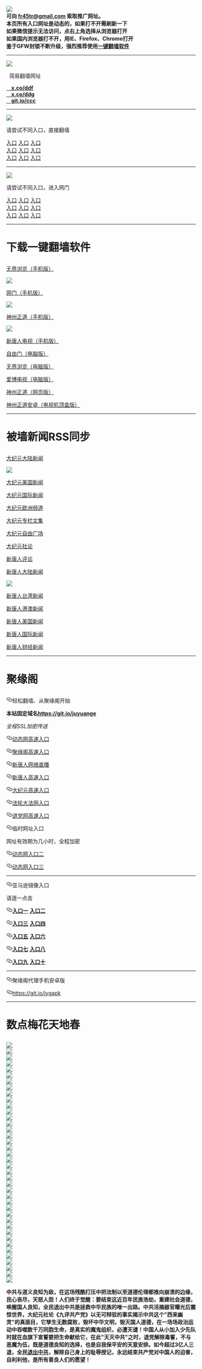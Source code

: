 <a name="1" target="_blank"></a>
<img src="https://raw.githubusercontent.com/szzd1/2/master/6.JPG"><br>
<strong>可向 fr45tr@gmail.com 索取推广网址。</strong><br>
<strong>本页所有入口网址是动态的，如果打不开需刷新一下</strong><br>
<strong>如果微信提示无法访问，点右上角选择从浏览器打开</strong><br>
<strong>如果国内浏览器打不开，用IE、Firefox、Chrome打开</strong><br>
<strong>鉴于GFW封锁不断升级，强烈推荐使用<a href="https://github.com/szzd1/2/blob/master/README.md?u#%E4%B8%8B%E8%BD%BD%E4%B8%80%E9%94%AE%E7%BF%BB%E5%A2%99%E8%BD%AF%E4%BB%B6
">一键翻墙软件</a></strong><br>
<hr>
<img src="https://raw.githubusercontent.com/szzd1/1/master/t/ddf.jpg">
<p>&nbsp;&#160;简易翻墙网址</p>
<strong><a href="https://x.co/ddf">&nbsp;&#160;&nbsp;&#160;x.co/ddf</a></strong><br>
<strong><a href="https://x.co/ddg">&nbsp;&#160;&nbsp;&#160;x.co/ddg</a></strong><br>
<strong><a href="https://git.io/ccc">&nbsp;&#160;&nbsp;&#160;git.io/ccc</a></strong><br>
<hr>
<img src="https://raw.githubusercontent.com/szzd1/1/master/t/b.JPG">
<p>请尝试不同入口，直接翻墙</p>
      <a href="https://d2couf3txpacdi.cloudfront.net/1" rel="nofollow">入口</a>
      <a href="http://t.cn/E2Vnc16" rel="nofollow">入口</a>
      <a href="http://t.cn/E2VntKg" rel="nofollow">入口</a><br>
      <a href="http://t.cn/E2Vnt3h" rel="nofollow">入口</a>
      <a href="https://s3-ap-southeast-2.amazonaws.com/ogatey/show.htm?r816728&from=852" rel="nofollow">入口</a>
      <a href="" rel="nofollow">入口</a><br>
      <a href="https://s3.ca-central-1.amazonaws.com/esmcyyswn/tgjfw.html" rel="nofollow">入口</a>
      <a href="https://s3.ap-southeast-2.amazonaws.com/claybjjpo/lrpc.html" rel="nofollow">入口</a>
      <a href="" rel="nofollow">入口</a><br>
<hr>
<img src="https://raw.githubusercontent.com/szzd1/1/master/t/a.JPG">
<p>请尝试不同入口，进入网门</p>
      <a href="https://s3.us-east-2.amazonaws.com/ogateh/show.htm?from=852" rel="nofollow">入口</a>
      <a href="https://s3.eu-west-2.amazonaws.com/ogatel/show.htm?from=852" rel="nofollow">入口</a>
      <a href="https://s3-ap-southeast-2.amazonaws.com/ogatey/show.htm?from=852" rel="nofollow">入口</a><br>
      <a href="https://s3.ap-northeast-2.amazonaws.com/ogates/show.htm?from=852" rel="nofollow">入口</a>
      <a href="https://s3.eu-central-1.amazonaws.com/ogatef/show.htm?from=852" rel="nofollow">入口</a>
      <a href="https://s3.ap-south-1.amazonaws.com/ogatem/show.htm?from=852" rel="nofollow">入口</a><br>
      <a href="https://s3-us-west-1.amazonaws.com/ogaten/show.htm?from=852" rel="nofollow">入口</a>
      <a href="https://s3.ca-central-1.amazonaws.com/ogatec/show.htm?from=852" rel="nofollow">入口</a>
      <a href="https://s3-ap-northeast-1.amazonaws.com/ogatet/show.htm?from=852" rel="nofollow">入口</a><br>
<hr>
<a name="2" target="_blank"></a>
<h1>
<p><strong>下载一键翻墙软件</strong></p>
</h1>
<p><a href="https://raw.githubusercontent.com/wujieliulan/download/master/um.apk?raw=true" rel="nofollow">无界浏览（手机版）</a><img src="https://raw.githubusercontent.com/hao369/a/master/benzoutuijian.gif" alt=""></p>
<img src="https://raw.githubusercontent.com/szzd1/1/master/t/u2.jpg"><br>
<p><a href="https://git.io/ogatea2" rel="nofollow">网门（手机版）</a><img src="https://raw.githubusercontent.com/hao369/a/master/benzoutuijian.gif" alt=""></p>
<img src="https://raw.githubusercontent.com/szzd1/1/master/t/wm.jpg"><br>
<p><a href="https://raw.githubusercontent.com/SzzdOgate/update/master//extras/SzzdOgate.apk?fldfh" rel="nofollow">神州正道（手机版）</a><img src="https://raw.githubusercontent.com/hao369/a/master/benzoutuijian.gif" alt=""></p>
<img src="https://raw.githubusercontent.com/szzd1/1/master/t/sz.jpg"><br>
<p><a href="https://raw.githubusercontent.com/szzd1/szzd1.github.io/master/szzd/iNTD_TV.zip" rel="nofollow">新唐人电视（手机版）</a></p>
<p><a href="https://git.io/fgp" rel="nofollow">自由门（电脑版）</a><img src="https://raw.githubusercontent.com/hao369/a/master/benzoutuijian.gif" alt=""></p>
<p><a href="https://git.io/vEJlj" rel="nofollow">无界浏览（电脑版）</a><img src="https://raw.githubusercontent.com/hao369/a/master/benzoutuijian.gif" alt=""></p>
<p><a href="https://raw.githubusercontent.com/szzd1/szzd1.github.io/master/szzd/iPPOTV.zip">爱博电视（电脑版）</a></p>
<p><a href="https://git.io/fxNjC" rel="nofollow">神州正道（网页版）</a></p>
<p><a href="https://raw.githubusercontent.com/SzzdOgate/update/master/extras//SzzdOgateTV.apk?dfh" rel="nofollow">神州正道安卓（电视机顶盒版）</a></p>
<hr>
<a name="3" target="_blank"></a>
<h1>
<p><strong>被墙新闻RSS同步</strong></p>
</h1>
<p><a href="https://github.com/gfw-breaker/banned-news/blob/master/indexes//nsc413.md?djy">大纪元大陆新闻</a></p>
<img src="https://raw.githubusercontent.com/szzd1/1/master/t/djy.jpg"><br>
<p><a href="https://github.com/gfw-breaker/banned-news/blob/master/indexes/nsc412.md">大纪元美国新闻</a></p>
<p><a href="https://github.com/gfw-breaker/banned-news/blob/master/indexes/nsc418.md">大纪元国际新闻</a></p>
<p><a href="https://github.com/gfw-breaker/banned-news/blob/master/indexes/nsc974.md">大纪元欧洲频道</a></p>
<p><a href="https://github.com/gfw-breaker/banned-news/blob/master/indexes/nsc423.md">大纪元专栏文集</a></p>
<p><a href="https://github.com/gfw-breaker/banned-news/blob/master/indexes/nsc993.md">大纪元自由广场</a></p>
<p><a href="https://github.com/gfw-breaker/banned-news/blob/master/indexes/nsc422.md">大纪元社论</a></p>
<p><a href="https://github.com/gfw-breaker/banned-news/blob/master/indexes/news207.md">新唐人评论</a></p>
<p><a href="https://github.com/gfw-breaker/banned-news/blob/master/indexes/news204.md">新唐人大陆新闻</a></p>
<img src="https://raw.githubusercontent.com/szzd1/1/master/t/xtr.jpg"><br>
<p><a href="https://github.com/gfw-breaker/banned-news/blob/master/indexes/news206.md">新唐人台湾新闻</a></p>
<p><a href="https://github.com/gfw-breaker/banned-news/blob/master/indexes/news205.md">新唐人港澳新闻</a></p>
<p><a href="https://github.com/gfw-breaker/banned-news/blob/master/indexes/news203.md">新唐人美国新闻</a></p>
<p><a href="https://github.com/gfw-breaker/banned-news/blob/master/indexes/news202.md">新唐人国际新闻</a></p>
<p><a href="https://github.com/gfw-breaker/banned-news/blob/master/indexes/news208.md">新唐人财经新闻</a></p>
<hr>
<a name="4" target="_blank"></a>
<h1>
<p><strong>聚缘阁</strong></p>
</h1>
<p>
<a id="user-content-轻松翻墙从聚缘阁开始" class="anchor" href="#%E8%BD%BB%E6%9D%BE%E7%BF%BB%E5%A2%99%E4%BB%8E%E8%81%9A%E7%BC%98%E9%98%81%E5%BC%80%E5%A7%8B" aria-hidden="true"><svg class="octicon octicon-link" viewbox="0 0 16 16" version="1.1" width="16" height="16" aria-hidden="true"><path fill-rule="evenodd" d="M4 9h1v1H4c-1.5 0-3-1.69-3-3.5S2.55 3 4 3h4c1.45 0 3 1.69 3 3.5 0 1.41-.91 2.72-2 3.25V8.59c.58-.45 1-1.27 1-2.09C10 5.22 8.98 4 8 4H4c-.98 0-2 1.22-2 2.5S3 9 4 9zm9-3h-1v1h1c1 0 2 1.22 2 2.5S13.98 12 13 12H9c-.98 0-2-1.22-2-2.5 0-.83.42-1.64 1-2.09V6.25c-1.09.53-2 1.84-2 3.25C6 11.31 7.55 13 9 13h4c1.45 0 3-1.69 3-3.5S14.5 6 13 6z"></path></svg></a>轻松翻墙、从聚缘阁开始</p>
<p><strong>本站固定域名<a href="https://git.io/juyuange" rel="nofollow">https://git.io/juyuange</a></strong></p>
<p><em>全程SSL加密传送</em></p>
<p>
<a id="user-content-动态网高速入口" class="anchor" href="#%E5%8A%A8%E6%80%81%E7%BD%91%E9%AB%98%E9%80%9F%E5%85%A5%E5%8F%A3" aria-hidden="true"><svg class="octicon octicon-link" viewbox="0 0 16 16" version="1.1" width="16" height="16" aria-hidden="true"><path fill-rule="evenodd" d="M4 9h1v1H4c-1.5 0-3-1.69-3-3.5S2.55 3 4 3h4c1.45 0 3 1.69 3 3.5 0 1.41-.91 2.72-2 3.25V8.59c.58-.45 1-1.27 1-2.09C10 5.22 8.98 4 8 4H4c-.98 0-2 1.22-2 2.5S3 9 4 9zm9-3h-1v1h1c1 0 2 1.22 2 2.5S13.98 12 13 12H9c-.98 0-2-1.22-2-2.5 0-.83.42-1.64 1-2.09V6.25c-1.09.53-2 1.84-2 3.25C6 11.31 7.55 13 9 13h4c1.45 0 3-1.69 3-3.5S14.5 6 13 6z"></path></svg></a><a href="https://fffos05e5d.execute-api.ap-northeast-1.amazonaws.com/53636773/?id=2" rel="nofollow">动态网高速入口</a><img src="https://raw.githubusercontent.com/hao369/a/master/jygdl.gif" alt="">
</p>
<p>
<a id="user-content-聚缘阁高速入口" class="anchor" href="#%E8%81%9A%E7%BC%98%E9%98%81%E9%AB%98%E9%80%9F%E5%85%A5%E5%8F%A3" aria-hidden="true"><svg class="octicon octicon-link" viewbox="0 0 16 16" version="1.1" width="16" height="16" aria-hidden="true"><path fill-rule="evenodd" d="M4 9h1v1H4c-1.5 0-3-1.69-3-3.5S2.55 3 4 3h4c1.45 0 3 1.69 3 3.5 0 1.41-.91 2.72-2 3.25V8.59c.58-.45 1-1.27 1-2.09C10 5.22 8.98 4 8 4H4c-.98 0-2 1.22-2 2.5S3 9 4 9zm9-3h-1v1h1c1 0 2 1.22 2 2.5S13.98 12 13 12H9c-.98 0-2-1.22-2-2.5 0-.83.42-1.64 1-2.09V6.25c-1.09.53-2 1.84-2 3.25C6 11.31 7.55 13 9 13h4c1.45 0 3-1.69 3-3.5S14.5 6 13 6z"></path></svg></a><a href="http://66433m.jtz3.todovision.info" rel="nofollow">聚缘阁高速入口</a><img src="https://raw.githubusercontent.com/hao369/a/master/jyg.gif" alt="">
</p>
<p>
<a id="user-content-新唐人网络直播" class="anchor" href="#%E6%96%B0%E5%94%90%E4%BA%BA%E7%BD%91%E7%BB%9C%E7%9B%B4%E6%92%AD" aria-hidden="true"><svg class="octicon octicon-link" viewbox="0 0 16 16" version="1.1" width="16" height="16" aria-hidden="true"><path fill-rule="evenodd" d="M4 9h1v1H4c-1.5 0-3-1.69-3-3.5S2.55 3 4 3h4c1.45 0 3 1.69 3 3.5 0 1.41-.91 2.72-2 3.25V8.59c.58-.45 1-1.27 1-2.09C10 5.22 8.98 4 8 4H4c-.98 0-2 1.22-2 2.5S3 9 4 9zm9-3h-1v1h1c1 0 2 1.22 2 2.5S13.98 12 13 12H9c-.98 0-2-1.22-2-2.5 0-.83.42-1.64 1-2.09V6.25c-1.09.53-2 1.84-2 3.25C6 11.31 7.55 13 9 13h4c1.45 0 3-1.69 3-3.5S14.5 6 13 6z"></path></svg></a><a href="http://66433m.jtz3.todovision.info/t-1-1" rel="nofollow">新唐人网络直播</a><img src="https://raw.githubusercontent.com/hao369/a/master/jygtj.gif" alt="">
</p>
<p>
<a id="user-content-新唐人高速入口" class="anchor" href="#%E6%96%B0%E5%94%90%E4%BA%BA%E9%AB%98%E9%80%9F%E5%85%A5%E5%8F%A3" aria-hidden="true"><svg class="octicon octicon-link" viewbox="0 0 16 16" version="1.1" width="16" height="16" aria-hidden="true"><path fill-rule="evenodd" d="M4 9h1v1H4c-1.5 0-3-1.69-3-3.5S2.55 3 4 3h4c1.45 0 3 1.69 3 3.5 0 1.41-.91 2.72-2 3.25V8.59c.58-.45 1-1.27 1-2.09C10 5.22 8.98 4 8 4H4c-.98 0-2 1.22-2 2.5S3 9 4 9zm9-3h-1v1h1c1 0 2 1.22 2 2.5S13.98 12 13 12H9c-.98 0-2-1.22-2-2.5 0-.83.42-1.64 1-2.09V6.25c-1.09.53-2 1.84-2 3.25C6 11.31 7.55 13 9 13h4c1.45 0 3-1.69 3-3.5S14.5 6 13 6z"></path></svg></a><a href="https://fffos05e5d.execute-api.ap-northeast-1.amazonaws.com/53636773/?id=5" rel="nofollow">新唐人高速入口</a>
</p>
<p>
<a id="user-content-大纪元高速入口" class="anchor" href="#%E5%A4%A7%E7%BA%AA%E5%85%83%E9%AB%98%E9%80%9F%E5%85%A5%E5%8F%A3" aria-hidden="true"><svg class="octicon octicon-link" viewbox="0 0 16 16" version="1.1" width="16" height="16" aria-hidden="true"><path fill-rule="evenodd" d="M4 9h1v1H4c-1.5 0-3-1.69-3-3.5S2.55 3 4 3h4c1.45 0 3 1.69 3 3.5 0 1.41-.91 2.72-2 3.25V8.59c.58-.45 1-1.27 1-2.09C10 5.22 8.98 4 8 4H4c-.98 0-2 1.22-2 2.5S3 9 4 9zm9-3h-1v1h1c1 0 2 1.22 2 2.5S13.98 12 13 12H9c-.98 0-2-1.22-2-2.5 0-.83.42-1.64 1-2.09V6.25c-1.09.53-2 1.84-2 3.25C6 11.31 7.55 13 9 13h4c1.45 0 3-1.69 3-3.5S14.5 6 13 6z"></path></svg></a><a href="https://fffos05e5d.execute-api.ap-northeast-1.amazonaws.com/53636773/?id=7" rel="nofollow">大纪元高速入口</a>
</p>
<p>
<a id="user-content-法轮大法网入口" class="anchor" href="#%E6%B3%95%E8%BD%AE%E5%A4%A7%E6%B3%95%E7%BD%91%E5%85%A5%E5%8F%A3" aria-hidden="true"><svg class="octicon octicon-link" viewbox="0 0 16 16" version="1.1" width="16" height="16" aria-hidden="true"><path fill-rule="evenodd" d="M4 9h1v1H4c-1.5 0-3-1.69-3-3.5S2.55 3 4 3h4c1.45 0 3 1.69 3 3.5 0 1.41-.91 2.72-2 3.25V8.59c.58-.45 1-1.27 1-2.09C10 5.22 8.98 4 8 4H4c-.98 0-2 1.22-2 2.5S3 9 4 9zm9-3h-1v1h1c1 0 2 1.22 2 2.5S13.98 12 13 12H9c-.98 0-2-1.22-2-2.5 0-.83.42-1.64 1-2.09V6.25c-1.09.53-2 1.84-2 3.25C6 11.31 7.55 13 9 13h4c1.45 0 3-1.69 3-3.5S14.5 6 13 6z"></path></svg></a><a href="https://fffos05e5d.execute-api.ap-northeast-1.amazonaws.com/53636773/?id=15" rel="nofollow">法轮大法网入口</a>
</p>
<p>
<a id="user-content-退党网高速入口" class="anchor" href="#%E9%80%80%E5%85%9A%E7%BD%91%E9%AB%98%E9%80%9F%E5%85%A5%E5%8F%A3" aria-hidden="true"><svg class="octicon octicon-link" viewbox="0 0 16 16" version="1.1" width="16" height="16" aria-hidden="true"><path fill-rule="evenodd" d="M4 9h1v1H4c-1.5 0-3-1.69-3-3.5S2.55 3 4 3h4c1.45 0 3 1.69 3 3.5 0 1.41-.91 2.72-2 3.25V8.59c.58-.45 1-1.27 1-2.09C10 5.22 8.98 4 8 4H4c-.98 0-2 1.22-2 2.5S3 9 4 9zm9-3h-1v1h1c1 0 2 1.22 2 2.5S13.98 12 13 12H9c-.98 0-2-1.22-2-2.5 0-.83.42-1.64 1-2.09V6.25c-1.09.53-2 1.84-2 3.25C6 11.31 7.55 13 9 13h4c1.45 0 3-1.69 3-3.5S14.5 6 13 6z"></path></svg></a><a href="https://fffos05e5d.execute-api.ap-northeast-1.amazonaws.com/53636773/?id=8" rel="nofollow">退党网高速入口</a>
</p>
<p>
<a id="user-content-临时网址入口" class="anchor" href="#%E4%B8%B4%E6%97%B6%E7%BD%91%E5%9D%80%E5%85%A5%E5%8F%A3" aria-hidden="true"><svg class="octicon octicon-link" viewbox="0 0 16 16" version="1.1" width="16" height="16" aria-hidden="true"><path fill-rule="evenodd" d="M4 9h1v1H4c-1.5 0-3-1.69-3-3.5S2.55 3 4 3h4c1.45 0 3 1.69 3 3.5 0 1.41-.91 2.72-2 3.25V8.59c.58-.45 1-1.27 1-2.09C10 5.22 8.98 4 8 4H4c-.98 0-2 1.22-2 2.5S3 9 4 9zm9-3h-1v1h1c1 0 2 1.22 2 2.5S13.98 12 13 12H9c-.98 0-2-1.22-2-2.5 0-.83.42-1.64 1-2.09V6.25c-1.09.53-2 1.84-2 3.25C6 11.31 7.55 13 9 13h4c1.45 0 3-1.69 3-3.5S14.5 6 13 6z"></path></svg></a>临时网址入口</p>
<p>网址有效期为几小时，全程加密</p>
<p>
<a id="user-content-动态网入口二" class="anchor" href="#%E5%8A%A8%E6%80%81%E7%BD%91%E5%85%A5%E5%8F%A3%E4%BA%8C" aria-hidden="true"><svg class="octicon octicon-link" viewbox="0 0 16 16" version="1.1" width="16" height="16" aria-hidden="true"><path fill-rule="evenodd" d="M4 9h1v1H4c-1.5 0-3-1.69-3-3.5S2.55 3 4 3h4c1.45 0 3 1.69 3 3.5 0 1.41-.91 2.72-2 3.25V8.59c.58-.45 1-1.27 1-2.09C10 5.22 8.98 4 8 4H4c-.98 0-2 1.22-2 2.5S3 9 4 9zm9-3h-1v1h1c1 0 2 1.22 2 2.5S13.98 12 13 12H9c-.98 0-2-1.22-2-2.5 0-.83.42-1.64 1-2.09V6.25c-1.09.53-2 1.84-2 3.25C6 11.31 7.55 13 9 13h4c1.45 0 3-1.69 3-3.5S14.5 6 13 6z"></path></svg></a><a href="https://x.co/ddg" rel="nofollow">动态网入口二</a>
</p>
<p>
<a id="user-content-动态网入口三" class="anchor" href="#%E5%8A%A8%E6%80%81%E7%BD%91%E5%85%A5%E5%8F%A3%E4%B8%89" aria-hidden="true"><svg class="octicon octicon-link" viewbox="0 0 16 16" version="1.1" width="16" height="16" aria-hidden="true"><path fill-rule="evenodd" d="M4 9h1v1H4c-1.5 0-3-1.69-3-3.5S2.55 3 4 3h4c1.45 0 3 1.69 3 3.5 0 1.41-.91 2.72-2 3.25V8.59c.58-.45 1-1.27 1-2.09C10 5.22 8.98 4 8 4H4c-.98 0-2 1.22-2 2.5S3 9 4 9zm9-3h-1v1h1c1 0 2 1.22 2 2.5S13.98 12 13 12H9c-.98 0-2-1.22-2-2.5 0-.83.42-1.64 1-2.09V6.25c-1.09.53-2 1.84-2 3.25C6 11.31 7.55 13 9 13h4c1.45 0 3-1.69 3-3.5S14.5 6 13 6z"></path></svg></a><a href="https://x.co/ddf" rel="nofollow">动态网入口三</a>
</p>
<hr>
<p>
<a id="user-content-亚马逊镜像入口" class="anchor" href="#%E4%BA%9A%E9%A9%AC%E9%80%8A%E9%95%9C%E5%83%8F%E5%85%A5%E5%8F%A3" aria-hidden="true"><svg class="octicon octicon-link" viewbox="0 0 16 16" version="1.1" width="16" height="16" aria-hidden="true"><path fill-rule="evenodd" d="M4 9h1v1H4c-1.5 0-3-1.69-3-3.5S2.55 3 4 3h4c1.45 0 3 1.69 3 3.5 0 1.41-.91 2.72-2 3.25V8.59c.58-.45 1-1.27 1-2.09C10 5.22 8.98 4 8 4H4c-.98 0-2 1.22-2 2.5S3 9 4 9zm9-3h-1v1h1c1 0 2 1.22 2 2.5S13.98 12 13 12H9c-.98 0-2-1.22-2-2.5 0-.83.42-1.64 1-2.09V6.25c-1.09.53-2 1.84-2 3.25C6 11.31 7.55 13 9 13h4c1.45 0 3-1.69 3-3.5S14.5 6 13 6z"></path></svg></a>亚马逊镜像入口</p>
<p>请逐一点击</p>
<p>
<a id="user-content-入口一-入口二" class="anchor" href="#%E5%85%A5%E5%8F%A3%E4%B8%80-%E5%85%A5%E5%8F%A3%E4%BA%8C" aria-hidden="true"><svg class="octicon octicon-link" viewbox="0 0 16 16" version="1.1" width="16" height="16" aria-hidden="true"><path fill-rule="evenodd" d="M4 9h1v1H4c-1.5 0-3-1.69-3-3.5S2.55 3 4 3h4c1.45 0 3 1.69 3 3.5 0 1.41-.91 2.72-2 3.25V8.59c.58-.45 1-1.27 1-2.09C10 5.22 8.98 4 8 4H4c-.98 0-2 1.22-2 2.5S3 9 4 9zm9-3h-1v1h1c1 0 2 1.22 2 2.5S13.98 12 13 12H9c-.98 0-2-1.22-2-2.5 0-.83.42-1.64 1-2.09V6.25c-1.09.53-2 1.84-2 3.25C6 11.31 7.55 13 9 13h4c1.45 0 3-1.69 3-3.5S14.5 6 13 6z"></path></svg></a><strong><a href="https://1thoipg69k.execute-api.ap-northeast-2.amazonaws.com/254788" rel="nofollow">入口一</a></strong> <strong><a href="https://8cmsnbykb8.execute-api.ap-northeast-2.amazonaws.com/5488lo98" rel="nofollow">入口二</a></strong>
</p>
<p>
<a id="user-content-入口三--入口四" class="anchor" href="#%E5%85%A5%E5%8F%A3%E4%B8%89--%E5%85%A5%E5%8F%A3%E5%9B%9B" aria-hidden="true"><svg class="octicon octicon-link" viewbox="0 0 16 16" version="1.1" width="16" height="16" aria-hidden="true"><path fill-rule="evenodd" d="M4 9h1v1H4c-1.5 0-3-1.69-3-3.5S2.55 3 4 3h4c1.45 0 3 1.69 3 3.5 0 1.41-.91 2.72-2 3.25V8.59c.58-.45 1-1.27 1-2.09C10 5.22 8.98 4 8 4H4c-.98 0-2 1.22-2 2.5S3 9 4 9zm9-3h-1v1h1c1 0 2 1.22 2 2.5S13.98 12 13 12H9c-.98 0-2-1.22-2-2.5 0-.83.42-1.64 1-2.09V6.25c-1.09.53-2 1.84-2 3.25C6 11.31 7.55 13 9 13h4c1.45 0 3-1.69 3-3.5S14.5 6 13 6z"></path></svg></a><strong><a href="https://s3-ap-southeast-1.amazonaws.com/jyg4/jyg.html" rel="nofollow">入口三</a></strong>  <strong><a href="https://s3-ap-northeast-1.amazonaws.com/jyg9/jyg.html" rel="nofollow">入口四</a></strong>
</p>
<p>
<a id="user-content-入口五--入口六" class="anchor" href="#%E5%85%A5%E5%8F%A3%E4%BA%94--%E5%85%A5%E5%8F%A3%E5%85%AD" aria-hidden="true"><svg class="octicon octicon-link" viewbox="0 0 16 16" version="1.1" width="16" height="16" aria-hidden="true"><path fill-rule="evenodd" d="M4 9h1v1H4c-1.5 0-3-1.69-3-3.5S2.55 3 4 3h4c1.45 0 3 1.69 3 3.5 0 1.41-.91 2.72-2 3.25V8.59c.58-.45 1-1.27 1-2.09C10 5.22 8.98 4 8 4H4c-.98 0-2 1.22-2 2.5S3 9 4 9zm9-3h-1v1h1c1 0 2 1.22 2 2.5S13.98 12 13 12H9c-.98 0-2-1.22-2-2.5 0-.83.42-1.64 1-2.09V6.25c-1.09.53-2 1.84-2 3.25C6 11.31 7.55 13 9 13h4c1.45 0 3-1.69 3-3.5S14.5 6 13 6z"></path></svg></a><strong><a href="https://s3.ap-south-1.amazonaws.com/jyg5/jyg.html" rel="nofollow">入口五</a></strong>  <strong><a href="https://s3-us-west-2.amazonaws.com/jyg7/jyg.html" rel="nofollow">入口六</a></strong>
</p>
<p>
<a id="user-content-入口七--入口八" class="anchor" href="#%E5%85%A5%E5%8F%A3%E4%B8%83--%E5%85%A5%E5%8F%A3%E5%85%AB" aria-hidden="true"><svg class="octicon octicon-link" viewbox="0 0 16 16" version="1.1" width="16" height="16" aria-hidden="true"><path fill-rule="evenodd" d="M4 9h1v1H4c-1.5 0-3-1.69-3-3.5S2.55 3 4 3h4c1.45 0 3 1.69 3 3.5 0 1.41-.91 2.72-2 3.25V8.59c.58-.45 1-1.27 1-2.09C10 5.22 8.98 4 8 4H4c-.98 0-2 1.22-2 2.5S3 9 4 9zm9-3h-1v1h1c1 0 2 1.22 2 2.5S13.98 12 13 12H9c-.98 0-2-1.22-2-2.5 0-.83.42-1.64 1-2.09V6.25c-1.09.53-2 1.84-2 3.25C6 11.31 7.55 13 9 13h4c1.45 0 3-1.69 3-3.5S14.5 6 13 6z"></path></svg></a><strong><a href="https://s3-us-west-1.amazonaws.com/jyg6/jyg.html" rel="nofollow">入口七</a></strong>  <strong><a href="https://s3-eu-west-1.amazonaws.com/jyg8/jyg.html" rel="nofollow">入口八</a></strong>
</p>
<p>
<a id="user-content-入口九--入口十" class="anchor" href="#%E5%85%A5%E5%8F%A3%E4%B9%9D--%E5%85%A5%E5%8F%A3%E5%8D%81" aria-hidden="true"><svg class="octicon octicon-link" viewbox="0 0 16 16" version="1.1" width="16" height="16" aria-hidden="true"><path fill-rule="evenodd" d="M4 9h1v1H4c-1.5 0-3-1.69-3-3.5S2.55 3 4 3h4c1.45 0 3 1.69 3 3.5 0 1.41-.91 2.72-2 3.25V8.59c.58-.45 1-1.27 1-2.09C10 5.22 8.98 4 8 4H4c-.98 0-2 1.22-2 2.5S3 9 4 9zm9-3h-1v1h1c1 0 2 1.22 2 2.5S13.98 12 13 12H9c-.98 0-2-1.22-2-2.5 0-.83.42-1.64 1-2.09V6.25c-1.09.53-2 1.84-2 3.25C6 11.31 7.55 13 9 13h4c1.45 0 3-1.69 3-3.5S14.5 6 13 6z"></path></svg></a><strong><a href="https://s3.eu-central-1.amazonaws.com/jyg3/jyg.html" rel="nofollow">入口九</a></strong>  <strong><a href="https://s3-ap-southeast-2.amazonaws.com/jyg1/jyg.html" rel="nofollow">入口十</a></strong>
</p>
<hr>
<p>
<a id="user-content-聚缘阁代理手机安卓版" class="anchor" href="#%E8%81%9A%E7%BC%98%E9%98%81%E4%BB%A3%E7%90%86%E6%89%8B%E6%9C%BA%E5%AE%89%E5%8D%93%E7%89%88" aria-hidden="true"><svg class="octicon octicon-link" viewbox="0 0 16 16" version="1.1" width="16" height="16" aria-hidden="true"><path fill-rule="evenodd" d="M4 9h1v1H4c-1.5 0-3-1.69-3-3.5S2.55 3 4 3h4c1.45 0 3 1.69 3 3.5 0 1.41-.91 2.72-2 3.25V8.59c.58-.45 1-1.27 1-2.09C10 5.22 8.98 4 8 4H4c-.98 0-2 1.22-2 2.5S3 9 4 9zm9-3h-1v1h1c1 0 2 1.22 2 2.5S13.98 12 13 12H9c-.98 0-2-1.22-2-2.5 0-.83.42-1.64 1-2.09V6.25c-1.09.53-2 1.84-2 3.25C6 11.31 7.55 13 9 13h4c1.45 0 3-1.69 3-3.5S14.5 6 13 6z"></path></svg></a>聚缘阁代理手机安卓版</p>
<p>
<a id="user-content-httpsgitiojygapk" class="anchor" href="#httpsgitiojygapk" aria-hidden="true"><svg class="octicon octicon-link" viewbox="0 0 16 16" version="1.1" width="16" height="16" aria-hidden="true"><path fill-rule="evenodd" d="M4 9h1v1H4c-1.5 0-3-1.69-3-3.5S2.55 3 4 3h4c1.45 0 3 1.69 3 3.5 0 1.41-.91 2.72-2 3.25V8.59c.58-.45 1-1.27 1-2.09C10 5.22 8.98 4 8 4H4c-.98 0-2 1.22-2 2.5S3 9 4 9zm9-3h-1v1h1c1 0 2 1.22 2 2.5S13.98 12 13 12H9c-.98 0-2-1.22-2-2.5 0-.83.42-1.64 1-2.09V6.25c-1.09.53-2 1.84-2 3.25C6 11.31 7.55 13 9 13h4c1.45 0 3-1.69 3-3.5S14.5 6 13 6z"></path></svg></a><a href="https://git.io/jygapk" rel="nofollow">https://git.io/jygapk</a>
</p>
<hr>
<a name="5" target="_blank"></a>
<h1>
<p><strong>数点梅花天地春</strong></p>
</h1>
<img src="https://github.com/szzd1/1/blob/master/t/01.jpg"><br>
<a name="6" target="_blank"></a>
<img src="https://github.com/szzd1/1/blob/master/t/03.jpg"><br>
<img src="https://github.com/szzd1/1/blob/master/t/04.jpg"><br>
<img src="https://github.com/szzd1/1/blob/master/t/06.jpg"><br>
<img src="https://github.com/szzd1/1/blob/master/t/07.jpg"><br>
<img src="https://github.com/szzd1/1/blob/master/t/10.jpg"><br>
<img src="https://github.com/szzd1/1/blob/master/t/11.jpg"><br>
<img src="https://github.com/szzd1/1/blob/master/t/12.jpg"><br>
<img src="https://github.com/szzd1/1/blob/master/t/13.jpg"><br>
<img src="https://github.com/szzd1/1/blob/master/t/14.jpg"><br>
<img src="https://github.com/szzd1/1/blob/master/t/15.jpg"><br>
<img src="https://github.com/szzd1/1/blob/master/t/16.jpg"><br>
<img src="https://github.com/szzd1/1/blob/master/t/17.jpg"><br>
<img src="https://github.com/szzd1/1/blob/master/t/18.jpg"><br>
<img src="https://github.com/szzd1/1/blob/master/t/19.jpg"><br>
<img src="https://github.com/szzd1/1/blob/master/t/20.jpg"><br>
<img src="https://github.com/szzd1/1/blob/master/t/21.jpg"><br>
<img src="https://github.com/szzd1/1/blob/master/t/22.jpg"><br>
<img src="https://github.com/szzd1/1/blob/master/t/23.jpg"><br>
<img src="https://github.com/szzd1/1/blob/master/t/24.jpg"><br>
<img src="https://github.com/szzd1/1/blob/master/t/25.jpg"><br>
<img src="https://github.com/szzd1/1/blob/master/t/26.jpg"><br>
<img src="https://github.com/szzd1/1/blob/master/t/27.jpg"><br>
<img src="https://github.com/szzd1/1/blob/master/t/28.jpg"><br>
<img src="https://github.com/szzd1/1/blob/master/t/29.jpg"><br>
<img src="https://github.com/szzd1/1/blob/master/t/30.jpg"><br>
<img src="https://github.com/szzd1/1/blob/master/t/31.jpg"><br>
<img src="https://github.com/szzd1/1/blob/master/t/32.jpg"><br>
<img src="https://github.com/szzd1/1/blob/master/t/33.jpg"><br>
<img src="https://github.com/szzd1/1/blob/master/t/34.jpg"><br>
<img src="https://github.com/szzd1/1/blob/master/t/35.jpg"><br>
<img src="https://github.com/szzd1/1/blob/master/t/36.jpg"><br>
<img src="https://github.com/szzd1/1/blob/master/t/37.jpg"><br>
<img src="https://github.com/szzd1/1/blob/master/t/38.jpg"><br>
<img src="https://github.com/szzd1/1/blob/master/t/39.jpg"><br>
<img src="https://github.com/szzd1/1/blob/master/t/40.jpg"><br>
<img src="https://github.com/szzd1/1/blob/master/t/41.jpg"><br>
<img src="https://github.com/szzd1/1/blob/master/t/42.jpg"><br>
<img src="https://github.com/szzd1/1/blob/master/t/43.jpg"><br>
<img src="https://github.com/szzd1/1/blob/master/t/44.jpg"><br>
<p><p><strong>中共与道义良知为敌，在这场残酷打压中把法制以至道德伦理都推向崩溃的边缘，民心丧尽，天怒人怨！人们终于觉醒：要结束这近百年民族浩劫，重建社会道德，唤醒国人良知，全民退出中共是拯救中华民族的唯一出路。中共活摘器官曝光后震惊世界，大纪元社论《九评共产党》以无可辩驳的事实揭示中共这个"西来幽灵"的真面目，它孳生无数腐败，毁坏中华文明，毁灭国人道德，在一场场政治运动中吞噬数千万同胞生命，是真实的魔鬼组织，必遭天谴！中国人从小加入少先队时就在血旗下宣誓要把生命献给它，在此"天灭中共"之时，退党解除毒誓，不与恶魔为伍，既是道德良知的选择，也是自我保平安的天意安排。如今超过3亿人三退，全民<a href="https://s3-us-west-1.amazonaws.com/ogaten/show.htm?ogQuit.aspx&from=852" rel="nofollow">退出中共</a>，解除自己身上的耻辱授记，永远结束共产党对中国人的迫害，自利利他，是所有善良人们的愿望！</strong></p></p>
